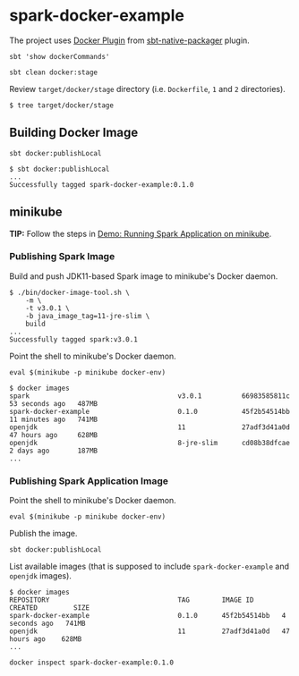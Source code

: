 # spark-docker-example

The project uses [Docker Plugin](https://www.scala-sbt.org/sbt-native-packager/formats/docker.html#docker-plugin) from [sbt-native-packager](https://www.scala-sbt.org/sbt-native-packager/index.html) plugin.

```text
sbt 'show dockerCommands'
```

```text
sbt clean docker:stage
```

Review `target/docker/stage` directory (i.e. `Dockerfile`, `1` and `2` directories).

```text
$ tree target/docker/stage
```

## Building Docker Image

```text
sbt docker:publishLocal
```

```text
$ sbt docker:publishLocal
...
Successfully tagged spark-docker-example:0.1.0
```

## minikube

**TIP:** Follow the steps in [Demo: Running Spark Application on minikube](https://books.japila.pl/apache-spark-internals/demo/running-spark-application-on-minikube/).

### Publishing Spark Image

Build and push JDK11-based Spark image to minikube's Docker daemon.

```text
$ ./bin/docker-image-tool.sh \
    -m \
    -t v3.0.1 \
    -b java_image_tag=11-jre-slim \
    build
...
Successfully tagged spark:v3.0.1
```

Point the shell to minikube's Docker daemon.

```text
eval $(minikube -p minikube docker-env)
```

```text
$ docker images
spark                                     v3.0.1          66983585811c   53 seconds ago   487MB
spark-docker-example                      0.1.0           45f2b54514bb   11 minutes ago   741MB
openjdk                                   11              27adf3d41a0d   47 hours ago     628MB
openjdk                                   8-jre-slim      cd08b38dfcae   2 days ago       187MB
...
```

### Publishing Spark Application Image

Point the shell to minikube's Docker daemon.

```text
eval $(minikube -p minikube docker-env)
```

Publish the image.

```text
sbt docker:publishLocal
```

List available images (that is supposed to include `spark-docker-example` and `openjdk` images).

```text
$ docker images
REPOSITORY                                TAG        IMAGE ID       CREATED         SIZE
spark-docker-example                      0.1.0      45f2b54514bb   4 seconds ago   741MB
openjdk                                   11         27adf3d41a0d   47 hours ago    628MB
...
```

```text
docker inspect spark-docker-example:0.1.0
```
